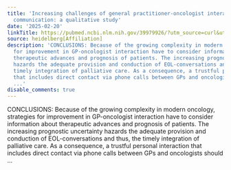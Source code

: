```yaml
---
title: 'Increasing challenges of general practitioner-oncologist interaction in end-of-life
  communication: a qualitative study'
date: '2025-02-20'
linkTitle: https://pubmed.ncbi.nlm.nih.gov/39979926/?utm_source=curl&utm_medium=rss&utm_campaign=pubmed-2&utm_content=1FakS-2QOkCT8HsMOQP1bCRQ4YzyumYOmxmF0moLsQ3dFB1E9V&fc=20220326224207&ff=20250221170849&v=2.18.0.post9+e462414
source: heidelberg[Affiliation]
description: 'CONCLUSIONS: Because of the growing complexity in modern oncology, strategies
  for improvement in GP-oncologist interaction have to consider information about
  therapeutic advances and prognosis of patients. The increasing prognostic uncertainty
  hazards the adequate provision and conduction of EOL-conversations and thus, the
  timely integration of palliative care. As a consequence, a trustful personal interaction
  that includes direct contact via phone calls between GPs and oncologists should
  ...'
disable_comments: true
---
```

CONCLUSIONS: Because of the growing complexity in modern oncology, strategies for improvement in GP-oncologist interaction have to consider information about therapeutic advances and prognosis of patients. The increasing prognostic uncertainty hazards the adequate provision and conduction of EOL-conversations and thus, the timely integration of palliative care. As a consequence, a trustful personal interaction that includes direct contact via phone calls between GPs and oncologists should ...
